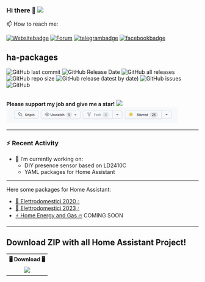 ### Hi there 👋 ![](https://komarev.com/ghpvc/?username=jumping2000&style=flat-square)

📫 How to reach me: 

[![Websitebadge]][website] [![Forum][forumbadge]][forum] [![telegrambadge]][telegram] [![facebookbadge]][facebook] 
<br>
## ha-packages
![GitHub last commit](https://img.shields.io/github/last-commit/jumping2000/ha-packages)
![GitHub Release Date](https://img.shields.io/github/release-date/jumping2000/ha-packages)
![GitHub all releases](https://img.shields.io/github/downloads/jumping2000/ha-packages/total)
![GitHub repo size](https://img.shields.io/github/repo-size/jumping2000/ha-packages)
![GitHub release (latest by date)](https://img.shields.io/github/v/release/jumping2000/ha-packages)
![GitHub issues](https://img.shields.io/github/issues/jumping2000/ha-packages)
![GitHub](https://img.shields.io/github/license/jumping2000/ha-packages)

<br>
<b>Please support my job and give me a star!</b> <a href="https://www.buymeacoffee.com/jumping"><img src="https://cdn.buymeacoffee.com/buttons/default-yellow.png" height="20"></a>

<br>

<img width = "450" src="elettrodomestici_2023/img/star.png"/>

---

### :zap: Recent Activity

<!--START_SECTION:activity-->
- 🔭 I’m currently working on:
  -  DIY presence sensor based on LD2410C
  -  YAML packages for Home Assistant
<!--END_SECTION:activity-->

---

Here some packages for Home Assistant:
* [📣 Elettrodomestici 2020 💧](elettrodomestici_2020/README.md)
* [📣 Elettrodomestici 2023 💧](elettrodomestici_2023/README.md)
* [⚡ Home Energy and Gas 🔥](#) COMING SOON

---

## Download ZIP with all Home Assistant Project!

<table align="center">
	<tr>
	    <th><center> 🖥 Download 🖥<center></th>
	</tr>
  <tr>
      <td><div align=center><img width = "450" src="img/github_download.png"/></div></td>
  </tr>
</table>

<!-- ✨ _special_ ✨ -->
[website]: https://hassiohelp.eu/
[Websitebadge]: https://img.shields.io/website?down_message=Offline&label=HssioHelp&logoColor=blue&up_message=Online&url=https%3A%2F%2Fhassiohelp.eu

[telegram]: https://t.me/HassioHelp
[telegrambadge]: https://img.shields.io/badge/Chat-Telegram-blue?logo=Telegram

[facebook]: https://www.facebook.com/groups/2062381507393179/
[facebookbadge]: https://img.shields.io/badge/Group-Facebook-blue?logo=Facebook

[forum]: https://forum.hassiohelp.eu/
[forumbadge]: https://img.shields.io/badge/HassioHelp-Forum-blue
